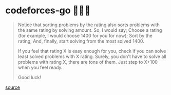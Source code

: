 # codeforces-go 💭💡🎈

> Notice that sorting problems by the rating also sorts problems with the same rating by solving amount. So, I would say; Choose a rating (for example, I would choose 1400 for you for now); Sort by the rating; And, finally, start solving from the most solved 1400.
>
> If you feel that rating X is easy enough for you, check if you can solve least solved problems with X rating. Surely, you don't have to solve all problems with rating X, there are tons of them. Just step to X+100 when you feel ready.
>
> Good luck!

[source](https://codeforces.com/blog/entry/65406?#comment-494043)
